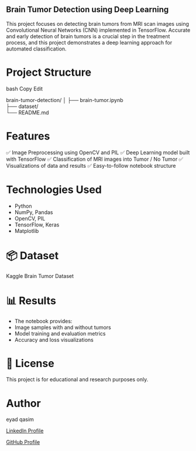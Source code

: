 ## Brain Tumor Detection using Deep Learning
This project focuses on detecting brain tumors from MRI scan images using Convolutional Neural Networks (CNN) implemented in TensorFlow. Accurate and early detection of brain tumors is a crucial step in the treatment process, and this project demonstrates a deep learning approach for automated classification.

# Project Structure
bash
Copy
Edit

brain-tumor-detection/
│
├── brain-tumor.ipynb     
├── dataset/                
└── README.md               


# Features
✅ Image Preprocessing using OpenCV and PIL
✅ Deep Learning model built with TensorFlow
✅ Classification of MRI images into Tumor / No Tumor
✅ Visualizations of data and results
✅ Easy-to-follow notebook structure

# Technologies Used
- Python
- NumPy, Pandas
- OpenCV, PIL
- TensorFlow, Keras
- Matplotlib

# 📦 Dataset
Kaggle Brain Tumor Dataset

# 📊 Results
- The notebook provides:
- Image samples with and without tumors
- Model training and evaluation metrics
- Accuracy and loss visualizations

# 📄 License
This project is for educational and research purposes only.

# Author
eyad qasim

[LinkedIn Profile](https://www.linkedin.com/in/eyad-qasim-2a96b624b/)

[GitHub Profile](https://github.com/eyad6789)



